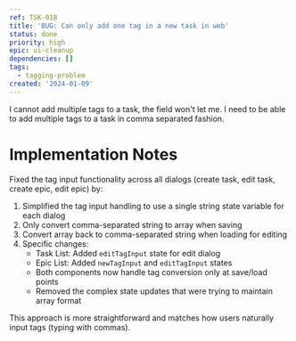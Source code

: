 ```yaml
---
ref: TSK-018
title: 'BUG: Can only add one tag in a new task in web'
status: done
priority: high
epic: ui-cleanup
dependencies: []
tags:
  - tagging-problem
created: '2024-01-09'
---
```


I cannot add multiple tags to a task, the field won't let me. I need to be able to add multiple tags to a task in comma separated fashion.

# Implementation Notes

Fixed the tag input functionality across all dialogs (create task, edit task, create epic, edit epic) by:

1. Simplified the tag input handling to use a single string state variable for each dialog
2. Only convert comma-separated string to array when saving
3. Convert array back to comma-separated string when loading for editing
4. Specific changes:
   - Task List: Added `editTagInput` state for edit dialog
   - Epic List: Added `newTagInput` and `editTagInput` states
   - Both components now handle tag conversion only at save/load points
   - Removed the complex state updates that were trying to maintain array format

This approach is more straightforward and matches how users naturally input tags (typing with commas).

